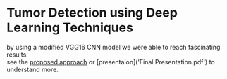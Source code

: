 # Tumor Detection using Deep Learning Techniques

by using a modified VGG16 CNN model we were able to reach fascinating results.<br>
see the [proposed approach](Lou7a.pdf) or [presentaion]('Final Presentation.pdf') to understand more.
